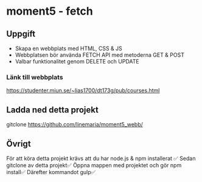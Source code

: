 # moment5 - fetch

## Uppgift
- Skapa en webbplats med HTML, CSS & JS
- Webbplatsen bör använda FETCH API med metoderna GET & POST
- Valbar funktionalitet genom DELETE och UPDATE

### Länk till webbplats
https://studenter.miun.se/~lias1700/dt173g/pub/courses.html


## Ladda ned detta projekt
gitclone https://github.com/linemaria/moment5_webb/


## Övrigt

För att köra detta projekt krävs att du har node.js & npm installerat ✅
Sedan gitclone av detta projekt✅ Öppna mappen med projektet och gör npm install✅ Därefter kommandot gulp✅ 
